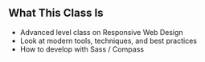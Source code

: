 ## What This Class Is

* Advanced level class on Responsive Web Design
* Look at modern tools, techniques, and best practices
* How to develop with Sass / Compass
